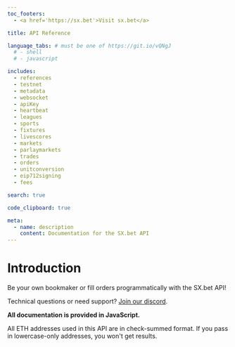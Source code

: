 ```yaml
---
toc_footers:
  - <a href='https://sx.bet'>Visit sx.bet</a>

title: API Reference

language_tabs: # must be one of https://git.io/vQNgJ
  # - shell
  # - javascript

includes:
  - references
  - testnet
  - metadata
  - websocket
  - apiKey
  - heartbeat
  - leagues
  - sports
  - fixtures
  - livescores
  - markets
  - parlaymarkets
  - trades
  - orders
  - unitconversion
  - eip712signing
  - fees

search: true

code_clipboard: true

meta:
  - name: description
    content: Documentation for the SX.bet API
---
```


# Introduction

Be your own bookmaker or fill orders programmatically with the SX.bet API!

Technical questions or need support? [Join our discord](https://discord.gg/Ry8yjAD5YG). 

**All documentation is provided in JavaScript.**

<aside class="notice">
All ETH addresses used in this API are in check-summed format. If you pass in lowercase-only addresses, you won't get results.
</aside>
